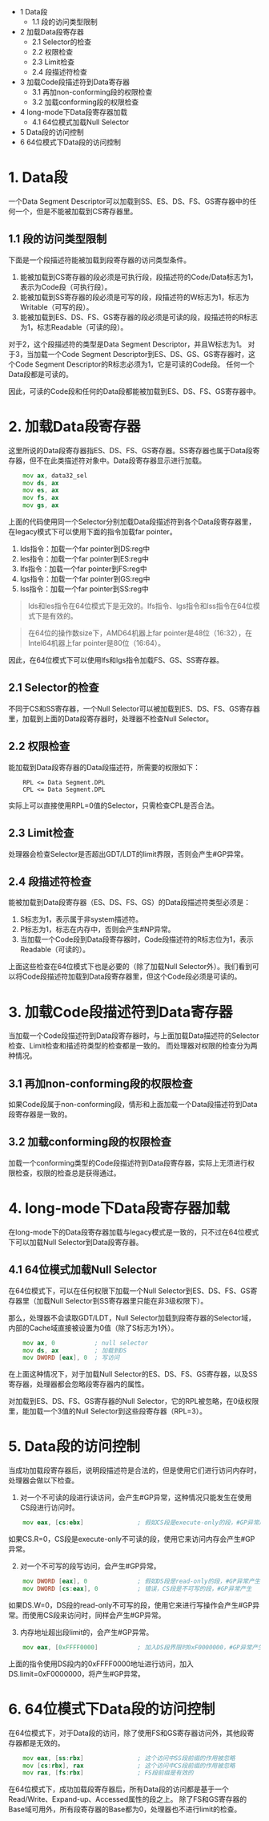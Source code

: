 - 1 Data段
    - 1.1 段的访问类型限制
- 2 加载Data段寄存器
    - 2.1 Selector的检查
    - 2.2 权限检查
    - 2.3 Limit检查
    - 2.4 段描述符检查
- 3 加载Code段描述符到Data寄存器
    - 3.1 再加non-conforming段的权限检查
    - 3.2 加载conforming段的权限检查
- 4 long-mode下Data段寄存器加载
    - 4.1 64位模式加载Null Selector
- 5 Data段的访问控制
- 6 64位模式下Data段的访问控制

# 1. Data段

一个Data Segment Descriptor可以加载到SS、ES、DS、FS、GS寄存器中的任何一个，但是不能被加载到CS寄存器里。

## 1.1 段的访问类型限制

下面是一个段描述符能被加载到段寄存器的访问类型条件。
1. 能被加载到CS寄存器的段必须是可执行段，段描述符的Code/Data标志为1，表示为Code段（可执行段）。
2. 能被加载到SS寄存器的段必须是可写的段，段描述符的W标志为1，标志为Writable（可写的段）。
3. 能被加载到ES、DS、FS、GS寄存器的段必须是可读的段，段描述符的R标志为1，标志Readable（可读的段）。

对于2，这个段描述符的类型是Data Segment Descriptor，并且W标志为1。
对于3，当加载一个Code Segment Descriptor到ES、DS、GS、GS寄存器时，这个Code Segment Descriptor的R标志必须为1，它是可读的Code段。
任何一个Data段都是可读的。

因此，可读的Code段和任何的Data段都能被加载到ES、DS、FS、GS寄存器中。

# 2. 加载Data段寄存器

这里所说的Data段寄存器指ES、DS、FS、GS寄存器。SS寄存器也属于Data段寄存器，但不在此类描述符对象中。Data段寄存器显示进行加载。
```asm
    mov ax, data32_sel
    mov ds, ax
    mov es, ax
    mov fs, ax
    mov gs, ax
```
上面的代码使用同一个Selector分别加载Data段描述符到各个Data段寄存器里，在legacy模式下可以使用下面的指令加载far pointer。
1. lds指令：加载一个far pointer到DS:reg中
2. les指令：加载一个far pointer到ES:reg中
3. lfs指令：加载一个far pointer到FS:reg中
4. lgs指令：加载一个far pointer到GS:reg中
5. lss指令：加载一个far pointer到SS:reg中

> lds和les指令在64位模式下是无效的。lfs指令、lgs指令和lss指令在64位模式下是有效的。

> 在64位的操作数size下，AMD64机器上far pointer是48位（16:32），在Intel64机器上far pointer是80位（16:64）。

因此，在64位模式下可以使用lfs和lgs指令加载FS、GS、SS寄存器。

## 2.1 Selector的检查

不同于CS和SS寄存器，一个Null Selector可以被加载到ES、DS、FS、GS寄存器里，加载到上面的Data段寄存器时，处理器不检查Null Selector。

## 2.2 权限检查

能加载到Data段寄存器的Data段描述符，所需要的权限如下：
```
    RPL <= Data Segment.DPL
    CPL <= Data Segment.DPL
```
实际上可以直接使用RPL=0值的Selector，只需检查CPL是否合法。

## 2.3 Limit检查

处理器会检查Selector是否超出GDT/LDT的limit界限，否则会产生#GP异常。

## 2.4 段描述符检查

能被加载到Data段寄存器（ES、DS、FS、GS）的Data段描述符类型必须是：
1. S标志为1，表示属于非system描述符。
2. P标志为1，标志在内存中，否则会产生#NP异常。
3. 当加载一个Code段到Data段寄存器时，Code段描述符的R标志位为1，表示Readable（可读的）。

上面这些检查在64位模式下也是必要的（除了加载Null Selector外）。我们看到可以将Code段描述符加载到Data段寄存器里，但这个Code段必须是可读的。

# 3. 加载Code段描述符到Data寄存器

当加载一个Code段描述符到Data段寄存器时，与上面加载Data描述符的Selector检查、Limit检查和描述符类型的检查都是一致的。
而处理器对权限的检查分为两种情况。

## 3.1 再加non-conforming段的权限检查

如果Code段属于non-conforming段，情形和上面加载一个Data段描述符到Data段寄存器是一致的。

## 3.2 加载conforming段的权限检查

加载一个conforming类型的Code段描述符到Data段寄存器，实际上无须进行权限检查，权限的检查总是获得通过。

# 4. long-mode下Data段寄存器加载

在long-mode下的Data段寄存器加载与legacy模式是一致的，只不过在64位模式下可以加载Null Selector到Data段寄存器。

## 4.1 64位模式加载Null Selector

在64位模式下，可以在任何权限下加载一个Null Selector到ES、DS、FS、GS寄存器里（加载Null Selector到SS寄存器里只能在非3级权限下）。

那么，处理器不会读取GDT/LDT，Null Selector加载到段寄存器的Selector域，内部的Cache域直接被设置为0值（除了S标志为1外）。
```asm
    mov ax, 0           ; null selector
    mov ds, ax          ; 加载到DS
    mov DWORD [eax], 0  ; 写访问
```
在上面这种情况下，对于加载Null Selector的ES、DS、FS、GS寄存器，以及SS寄存器，处理器都会忽略段寄存器内的属性。

对加载到ES、DS、FS、GS寄存器的Null Selector，它的RPL被忽略，在0级权限里，能加载一个3值的Null Selector到这些段寄存器（RPL=3）。

# 5. Data段的访问控制

当成功加载段寄存器后，说明段描述符是合法的，但是使用它们进行访问内存时，处理器会做以下检查。

1. 对一个不可读的段进行读访问，会产生#GP异常，这种情况只能发生在使用CS段进行访问时。
```asm
    mov eax, [cs:ebx]               ; 假如CS段是execute-only的段，#GP异常产生
```
如果CS.R=0，CS段是execute-only不可读的段，使用它来访问内存会产生#GP异常。

2. 对一个不可写的段写访问，会产生#GP异常。
```asm
    mov DWORD [eax], 0              ; 假如DS段是read-only的段，#GP异常产生
    mov DWORD [cs:eax], 0           ; 错误，CS段是不可写的段，#GP异常产生
```
如果DS.W=0，DS段的read-only不可写的段，使用它来进行写操作会产生#GP异常。而使用CS段来访问时，同样会产生#GP异常。

3. 内存地址超出段limit的，会产生#GP异常。
```asm
    mov eax, [0xFFFF0000]           ; 加入DS段界限时0xF0000000，#GP异常产生
```
上面的指令使用DS段内的0xFFFF0000地址进行访问，加入DS.limit=0xF0000000，将产生#GP异常。

# 6. 64位模式下Data段的访问控制

在64位模式下，对于Data段的访问，除了使用FS和GS寄存器访问外，其他段寄存器都是无效的。
```asm
    mov eax, [ss:rbx]               ; 这个访问中SS段前缀的作用被忽略
    mov [cs:rbx], rax               ; 这个访问中CS段前缀的作用被忽略
    mov rax, [fs:rbx]               ; FS段前缀是有效的
```
在64位模式下，成功加载段寄存器后，所有Data段的访问都是基于一个Read/Write、Expand-up、Accessed属性的段之上。
除了FS和GS寄存器的Base域可用外，所有段寄存器的Base都为0，处理器也不进行limit的检查。

